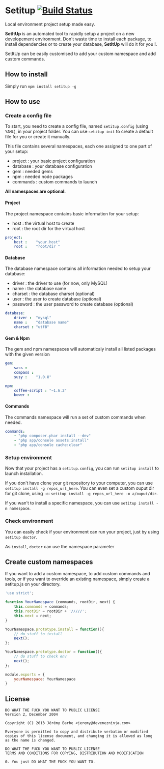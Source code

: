 # Setitup [![Build Status](https://secure.travis-ci.org/CapMousse/setitup.png?branch=master)](http://travis-ci.org/CapMousse/setitup)

Local environment project setup made easy.

**SetItUp** is an automated tool to rapidly setup a project on a new developement environment. Don't waste time to install each package, to install dependencies or to create your database, **SetItUp** will do it for you !.

SetItUp can be easily customised to add your custom namespace and add custom commands.

## How to install

Simply run `npm install setitup -g`

## How to use

### Create a config file

To start, you need to create a config file, named `setitup.config` (using `YAML`), in your project folder. You can use `setitup init` to create a default file for you or create it manually.

This file contains several namespaces, each one assigned to one part of your setup:

- project : your basic project configuration
- database : your database configuration
- gem : needed gems
- npm : needed node packages
- commands : custom commands to launch

**All namespaces are optional.**


#### Project
The project namespace contains basic information for your setup:
- host : the virtual host to create
- root : the root dir for the virtual host


```yaml
project:
    host :    "your.host"
    root :    "root/dir "
```

#### Database
The database namespace contains all information needed to setup your database:
- driver : the driver to use (for now, only MySQL)
- name : the database name
- charset : the database charset (optional)
- user : the user to create database (optional)
- password : the user password to create database (optional)

```yaml
database:
    driver :  "mysql"
    name :    "database name"
    charset : "utf8"
```

#### Gem & Npm
The gem and npm namespaces will automaticaly install all listed packages with the given version

```yaml
gem:
    sass :
    compass :
    susy :    "1.0.8"

npm:
    coffee-script : "~1.6.2"
    bower :
```

#### Commands
The commands namespace will run a set of custom commands when needed. 

```yaml
commands:
    - "php composer.phar install --dev"
    - "php app/console assets:install"
    - "php app/console cache:clear"
```

### Setup environment

Now that your project has a `setitup.config`, you can run `setitup install` to launch installation.

If you don't have clone your git repository to your computer, you can use `setitup install -g repos_url_here`. You can even set a custom ouput dir for git clone, using `-o`: `setitup install -g repos_url_here -o a/ouput/dir`.

If you wan't to install a specific namespace, you can use `setitup install -n namespace`.

### Check environment

You can easily check if your environment can run your project, just by using `setitup doctor`.

As `install`, `doctor` can use the namespace parameter

## Create custom namespaces

If you want to add a custom namespace, to add custom commands and tools, or if you want to override an existing namespace, simply create a setitup.js on your directory.

```javascript
'use strict';

function YourNamespace (commands, rootDir, next) {
    this.commands = commands;
    this.rootDir = rootDir + '/////';
    this.next = next;
}

YourNamespace.prototype.install = function(){
    // do stuff to install
    next();
};

YourNamespace.prototype.doctor = function(){
    // do stuff to check env
    next();
};

module.exports = {
    yourNamespace: YourNamespace
}
```

## License

```
DO WHAT THE FUCK YOU WANT TO PUBLIC LICENSE
Version 2, December 2004

Copyright (C) 2013 Jérémy Barbe <jeremy@devenezninja.com>

Everyone is permitted to copy and distribute verbatim or modified
copies of this license document, and changing it is allowed as long
as the name is changed.

DO WHAT THE FUCK YOU WANT TO PUBLIC LICENSE
TERMS AND CONDITIONS FOR COPYING, DISTRIBUTION AND MODIFICATION

0. You just DO WHAT THE FUCK YOU WANT TO.
```

